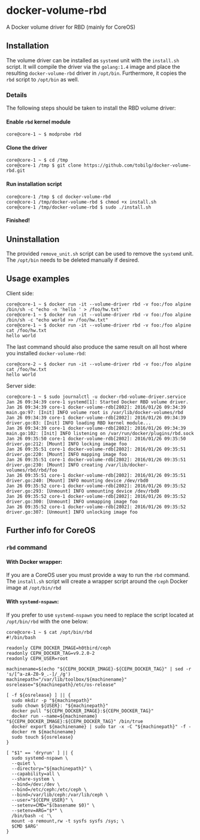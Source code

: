 # docker-volume-rbd
A Docker volume driver for RBD (mainly for CoreOS)

## Installation

The volume driver can be installed as `systemd` unit with the `install.sh` script. It will compile the driver via the `golang:1.4` image and place the resulting `docker-volume-rbd` driver in `/opt/bin`. 
Furthermore, it copies the `rbd` script to `/opt/bin` as well.

### Details

The following steps should be taken to install the RBD volume driver:

#### Enable `rbd` kernel module

```
core@core-1 ~ $ modprobe rbd
```

#### Clone the driver 

```
core@core-1 ~ $ cd /tmp
core@core-1 /tmp $ git clone https://github.com/tobilg/docker-volume-rbd.git
```

#### Run installation script

```
core@core-1 /tmp $ cd docker-volume-rbd
core@core-1 /tmp/docker-volume-rbd $ chmod +x install.sh
core@core-1 /tmp/docker-volume-rbd $ sudo ./install.sh
```

#### Finished!

## Uninstallation

The provided `remove_unit.sh` script can be used to remove the `systemd` unit. The `/opt/bin` needs to be deleted manually if desired.

## Usage examples

Client side:
```
core@core-1 ~ $ docker run -it --volume-driver rbd -v foo:/foo alpine /bin/sh -c "echo -n 'hello ' > /foo/hw.txt"
core@core-1 ~ $ docker run -it --volume-driver rbd -v foo:/foo alpine /bin/sh -c "echo world >> /foo/hw.txt"
core@core-1 ~ $ docker run -it --volume-driver rbd -v foo:/foo alpine cat /foo/hw.txt
hello world
```

The last command should also produce the same result on all host where you installed `docker-volume-rbd`:
```
core@core-2 ~ $ docker run -it --volume-driver rbd -v foo:/foo alpine cat /foo/hw.txt
hello world
```

Server side:
```
core@core-1 ~ $ sudo journalctl -u docker-rbd-volume-driver.service
Jan 26 09:34:39 core-1 systemd[1]: Started Docker RBD volume driver.
Jan 26 09:34:39 core-1 docker-volume-rdb[2802]: 2016/01/26 09:34:39 main.go:97: [Init] INFO volume root is /var/lib/docker-volumes/rbd
Jan 26 09:34:39 core-1 docker-volume-rdb[2802]: 2016/01/26 09:34:39 driver.go:83: [Init] INFO loading RBD kernel module...
Jan 26 09:34:39 core-1 docker-volume-rdb[2802]: 2016/01/26 09:34:39 main.go:102: [Init] INFO listening on /var/run/docker/plugins/rbd.sock
Jan 26 09:35:50 core-1 docker-volume-rdb[2802]: 2016/01/26 09:35:50 driver.go:212: [Mount] INFO locking image foo
Jan 26 09:35:51 core-1 docker-volume-rdb[2802]: 2016/01/26 09:35:51 driver.go:220: [Mount] INFO mapping image foo
Jan 26 09:35:51 core-1 docker-volume-rdb[2802]: 2016/01/26 09:35:51 driver.go:230: [Mount] INFO creating /var/lib/docker-volumes/rbd/rbd/foo
Jan 26 09:35:51 core-1 docker-volume-rdb[2802]: 2016/01/26 09:35:51 driver.go:240: [Mount] INFO mounting device /dev/rbd0
Jan 26 09:35:52 core-1 docker-volume-rdb[2802]: 2016/01/26 09:35:52 driver.go:293: [Unmount] INFO unmounting device /dev/rbd0
Jan 26 09:35:52 core-1 docker-volume-rdb[2802]: 2016/01/26 09:35:52 driver.go:300: [Unmount] INFO unmapping image foo
Jan 26 09:35:52 core-1 docker-volume-rdb[2802]: 2016/01/26 09:35:52 driver.go:307: [Unmount] INFO unlocking image foo
```

## Further info for CoreOS

### `rbd` command

#### With Docker wrapper:

If you are a CoreOS user you must provide a way to run the `rbd` command. The `install.sh` script will create a wrapper script around the `ceph` Docker image at `/opt/bin/rbd`

#### With `systemd-nspawn`:

If you prefer to use `systemd-nspawn` you need to replace the script located at `/opt/bin/rbd` with the one below:

```
core@core-1 ~ $ cat /opt/bin/rbd
#!/bin/bash

readonly CEPH_DOCKER_IMAGE=h0tbird/ceph
readonly CEPH_DOCKER_TAG=v9.2.0-2
readonly CEPH_USER=root

machinename=$(echo "${CEPH_DOCKER_IMAGE}-${CEPH_DOCKER_TAG}" | sed -r 's/[^a-zA-Z0-9_.-]/_/g')
machinepath="/var/lib/toolbox/${machinename}"
osrelease="${machinepath}/etc/os-release"

[ -f ${osrelease} ] || {
  sudo mkdir -p "${machinepath}"
  sudo chown ${USER}: "${machinepath}"
  docker pull "${CEPH_DOCKER_IMAGE}:${CEPH_DOCKER_TAG}"
  docker run --name=${machinename} "${CEPH_DOCKER_IMAGE}:${CEPH_DOCKER_TAG}" /bin/true
  docker export ${machinename} | sudo tar -x -C "${machinepath}" -f -
  docker rm ${machinename}
  sudo touch ${osrelease}
}

[ "$1" == 'dryrun' ] || {
  sudo systemd-nspawn \
  --quiet \
  --directory="${machinepath}" \
  --capability=all \
  --share-system \
  --bind=/dev:/dev \
  --bind=/etc/ceph:/etc/ceph \
  --bind=/var/lib/ceph:/var/lib/ceph \
  --user="${CEPH_USER}" \
  --setenv=CMD="$(basename $0)" \
  --setenv=ARG="$*" \
  /bin/bash -c '\
  mount -o remount,rw -t sysfs sysfs /sys; \
  $CMD $ARG'
}
```
